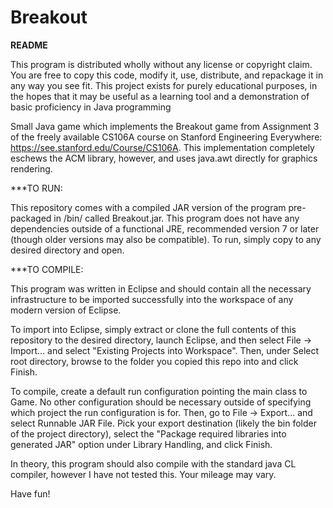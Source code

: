 # Breakout
****README****

This program is distributed wholly without any license or copyright claim. You are free to 
copy this code, modify it, use, distribute, and repackage it in any way you see fit. This
project exists for purely educational purposes, in the hopes that it may be useful as a learning
tool and a demonstration of basic proficiency in Java programming

Small Java game which implements the Breakout game from Assignment 3 of the freely available CS106A course on Stanford Engineering Everywhere: https://see.stanford.edu/Course/CS106A. This implementation completely eschews the ACM library, however, and uses java.awt directly for graphics rendering.

***TO RUN:

This repository comes with a compiled JAR version of the program pre-packaged in
/bin/ called Breakout.jar. This program does not have any dependencies outside of
a functional JRE, recommended version 7 or later (though older versions may also be
compatible). To run, simply copy to any desired directory and open.

***TO COMPILE:

This program was written in Eclipse and should contain all the necessary infrastructure
to be imported successfully into the workspace of any modern version of Eclipse.

To import into Eclipse, simply extract or clone the full contents of this repository
to the desired directory, launch Eclipse, and then select File -> Import... and select
"Existing Projects into Workspace". Then, under Select root directory, browse to the
folder you copied this repo into and click Finish.

To compile, create a default run configuration pointing the main class to Game. No other
configuration should be necessary outside of specifying which project the run configuration
is for. Then, go to File -> Export... and select Runnable JAR File. Pick your export
destination (likely the bin folder of the project directory), select the "Package
required libraries into generated JAR" option under Library Handling, and click Finish.

In theory, this program should also compile with the standard java CL compiler, however
I have not tested this. Your mileage may vary.

Have fun!
